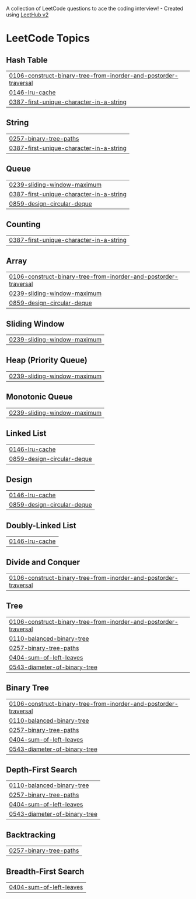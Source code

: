 A collection of LeetCode questions to ace the coding interview! - Created using [LeetHub v2](https://github.com/arunbhardwaj/LeetHub-2.0)
<!---LeetCode Topics Start-->
# LeetCode Topics
## Hash Table
|  |
| ------- |
| [0106-construct-binary-tree-from-inorder-and-postorder-traversal](https://github.com/SLMEDHA/LeetHub/tree/master/0106-construct-binary-tree-from-inorder-and-postorder-traversal) |
| [0146-lru-cache](https://github.com/SLMEDHA/LeetHub/tree/master/0146-lru-cache) |
| [0387-first-unique-character-in-a-string](https://github.com/SLMEDHA/LeetHub/tree/master/0387-first-unique-character-in-a-string) |
## String
|  |
| ------- |
| [0257-binary-tree-paths](https://github.com/SLMEDHA/LeetHub/tree/master/0257-binary-tree-paths) |
| [0387-first-unique-character-in-a-string](https://github.com/SLMEDHA/LeetHub/tree/master/0387-first-unique-character-in-a-string) |
## Queue
|  |
| ------- |
| [0239-sliding-window-maximum](https://github.com/SLMEDHA/LeetHub/tree/master/0239-sliding-window-maximum) |
| [0387-first-unique-character-in-a-string](https://github.com/SLMEDHA/LeetHub/tree/master/0387-first-unique-character-in-a-string) |
| [0859-design-circular-deque](https://github.com/SLMEDHA/LeetHub/tree/master/0859-design-circular-deque) |
## Counting
|  |
| ------- |
| [0387-first-unique-character-in-a-string](https://github.com/SLMEDHA/LeetHub/tree/master/0387-first-unique-character-in-a-string) |
## Array
|  |
| ------- |
| [0106-construct-binary-tree-from-inorder-and-postorder-traversal](https://github.com/SLMEDHA/LeetHub/tree/master/0106-construct-binary-tree-from-inorder-and-postorder-traversal) |
| [0239-sliding-window-maximum](https://github.com/SLMEDHA/LeetHub/tree/master/0239-sliding-window-maximum) |
| [0859-design-circular-deque](https://github.com/SLMEDHA/LeetHub/tree/master/0859-design-circular-deque) |
## Sliding Window
|  |
| ------- |
| [0239-sliding-window-maximum](https://github.com/SLMEDHA/LeetHub/tree/master/0239-sliding-window-maximum) |
## Heap (Priority Queue)
|  |
| ------- |
| [0239-sliding-window-maximum](https://github.com/SLMEDHA/LeetHub/tree/master/0239-sliding-window-maximum) |
## Monotonic Queue
|  |
| ------- |
| [0239-sliding-window-maximum](https://github.com/SLMEDHA/LeetHub/tree/master/0239-sliding-window-maximum) |
## Linked List
|  |
| ------- |
| [0146-lru-cache](https://github.com/SLMEDHA/LeetHub/tree/master/0146-lru-cache) |
| [0859-design-circular-deque](https://github.com/SLMEDHA/LeetHub/tree/master/0859-design-circular-deque) |
## Design
|  |
| ------- |
| [0146-lru-cache](https://github.com/SLMEDHA/LeetHub/tree/master/0146-lru-cache) |
| [0859-design-circular-deque](https://github.com/SLMEDHA/LeetHub/tree/master/0859-design-circular-deque) |
## Doubly-Linked List
|  |
| ------- |
| [0146-lru-cache](https://github.com/SLMEDHA/LeetHub/tree/master/0146-lru-cache) |
## Divide and Conquer
|  |
| ------- |
| [0106-construct-binary-tree-from-inorder-and-postorder-traversal](https://github.com/SLMEDHA/LeetHub/tree/master/0106-construct-binary-tree-from-inorder-and-postorder-traversal) |
## Tree
|  |
| ------- |
| [0106-construct-binary-tree-from-inorder-and-postorder-traversal](https://github.com/SLMEDHA/LeetHub/tree/master/0106-construct-binary-tree-from-inorder-and-postorder-traversal) |
| [0110-balanced-binary-tree](https://github.com/SLMEDHA/LeetHub/tree/master/0110-balanced-binary-tree) |
| [0257-binary-tree-paths](https://github.com/SLMEDHA/LeetHub/tree/master/0257-binary-tree-paths) |
| [0404-sum-of-left-leaves](https://github.com/SLMEDHA/LeetHub/tree/master/0404-sum-of-left-leaves) |
| [0543-diameter-of-binary-tree](https://github.com/SLMEDHA/LeetHub/tree/master/0543-diameter-of-binary-tree) |
## Binary Tree
|  |
| ------- |
| [0106-construct-binary-tree-from-inorder-and-postorder-traversal](https://github.com/SLMEDHA/LeetHub/tree/master/0106-construct-binary-tree-from-inorder-and-postorder-traversal) |
| [0110-balanced-binary-tree](https://github.com/SLMEDHA/LeetHub/tree/master/0110-balanced-binary-tree) |
| [0257-binary-tree-paths](https://github.com/SLMEDHA/LeetHub/tree/master/0257-binary-tree-paths) |
| [0404-sum-of-left-leaves](https://github.com/SLMEDHA/LeetHub/tree/master/0404-sum-of-left-leaves) |
| [0543-diameter-of-binary-tree](https://github.com/SLMEDHA/LeetHub/tree/master/0543-diameter-of-binary-tree) |
## Depth-First Search
|  |
| ------- |
| [0110-balanced-binary-tree](https://github.com/SLMEDHA/LeetHub/tree/master/0110-balanced-binary-tree) |
| [0257-binary-tree-paths](https://github.com/SLMEDHA/LeetHub/tree/master/0257-binary-tree-paths) |
| [0404-sum-of-left-leaves](https://github.com/SLMEDHA/LeetHub/tree/master/0404-sum-of-left-leaves) |
| [0543-diameter-of-binary-tree](https://github.com/SLMEDHA/LeetHub/tree/master/0543-diameter-of-binary-tree) |
## Backtracking
|  |
| ------- |
| [0257-binary-tree-paths](https://github.com/SLMEDHA/LeetHub/tree/master/0257-binary-tree-paths) |
## Breadth-First Search
|  |
| ------- |
| [0404-sum-of-left-leaves](https://github.com/SLMEDHA/LeetHub/tree/master/0404-sum-of-left-leaves) |
<!---LeetCode Topics End-->